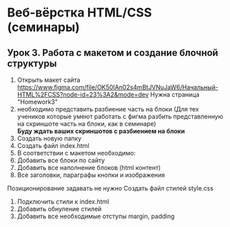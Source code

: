 # Веб-вёрстка HTML/CSS (семинары)

## Урок 3. Работа с макетом и создание блочной структуры

1. Открыть макет сайта <https://www.figma.com/file/OK50IAn02s4mBtJVNuJaW6/Начальный-HTML%2FCSS?node-id=23%3A2&mode=dev> Нужна страница "Homework3"
2. необходимо представить разбиение часть на блоки (Для тех учеников которые умеют работать с фигма разбить представленную на скриншоте часть на блоки, как в семинаре) <br> **Буду ждать ваших скриншотов с разбиением на блоки**
3. Создать новую папку
4. Создать файл index.html
5. В соответствии с макетом необходимо:
6. Добавить все блоки по сайту
7. Добавить все наполнение блоков (html контент)
8. Все заголовки, параграфы кнопки и изображения

Позиционирование задавать не нужно
Создать файл стилей style.css

1. Подключить стили к index.html
2. Добавить обнуление стилей
3. Добавить все необходимые отступы margin, padding
